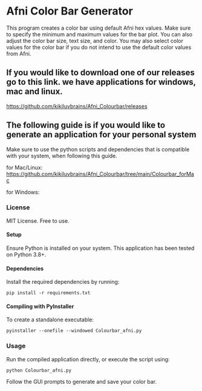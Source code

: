 
# Afni Color Bar Generator

This program creates a color bar using default Afni hex values. Make sure to specify the minimum and maximum values for the bar plot. You can also adjust the color bar size, text size, and color. You may also select color values for the color bar if you do not intend to use the default color values from Afni. 

## If you would like to download one of our releases go to this link. we have applications for windows, mac and linux.
https://github.com/kikiluvbrains/Afni_Colourbar/releases

## The following guide is if you would like to generate an application for your personal system

Make sure to use the python scripts and dependencies that is compatible with your system, when following this guide.

for Mac/Linux: https://github.com/kikiluvbrains/Afni_Colourbar/tree/main/Colourbar_forMac

for Windows: 

### License

MIT License. Free to use.

#### Setup

Ensure Python is installed on your system. This application has been tested on Python 3.8+.

#### Dependencies

Install the required dependencies by running:

```
pip install -r requirements.txt
```

#### Compiling with PyInstaller

To create a standalone executable:

```
pyinstaller --onefile --windowed Colourbar_afni.py
```

### Usage

Run the compiled application directly, or execute the script using:

```
python Colourbar_afni.py
```

Follow the GUI prompts to generate and save your color bar.
